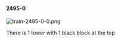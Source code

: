 #### 2495-0
![train-2495-0-0.png](https://github.com/lil-lab/nlvr/raw/master/nlvr/train/images/3/train-2495-0-0.png "train-2495-0-0.png")

There is 1 tower with 1 black block at the top
